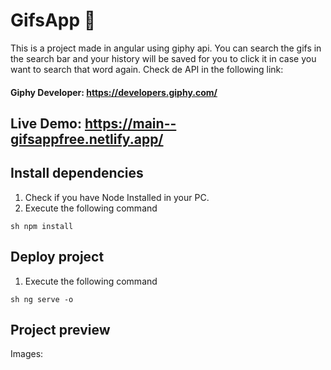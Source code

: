 # GifsApp 📳

This is a project made in angular using giphy api. You can search the gifs in the search bar and your history will be saved for you to click it in case you want to search that word again. Check de API in the following link:
 #### Giphy Developer: https://developers.giphy.com/ 

## Live Demo: https://main--gifsappfree.netlify.app/ 

## Install dependencies
1. Check if you have Node Installed in your PC.
2. Execute the following command

``sh
npm install
``
## Deploy project

1. Execute the following command

``sh
ng serve -o
``

## Project preview

Images: 


